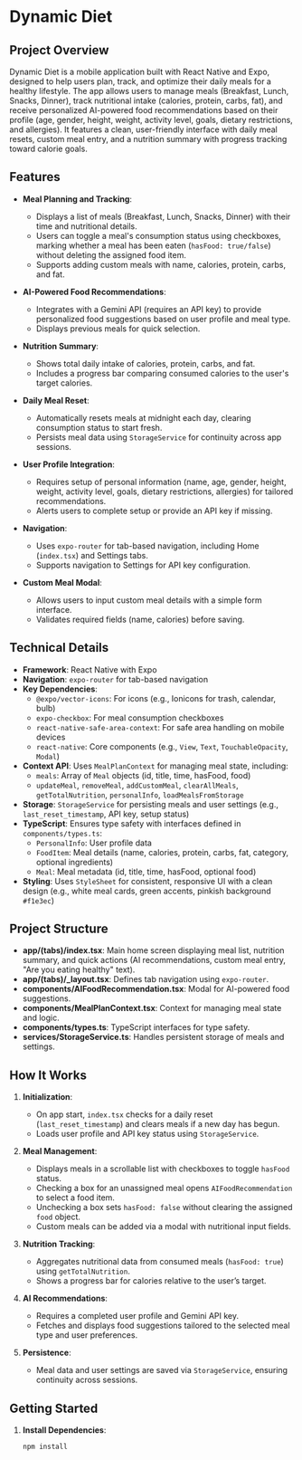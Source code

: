 # Dynamic Diet

## Project Overview

Dynamic Diet is a mobile application built with React Native and Expo, designed to help users plan, track, and optimize their daily meals for a healthy lifestyle. The app allows users to manage meals (Breakfast, Lunch, Snacks, Dinner), track nutritional intake (calories, protein, carbs, fat), and receive personalized AI-powered food recommendations based on their profile (age, gender, height, weight, activity level, goals, dietary restrictions, and allergies). It features a clean, user-friendly interface with daily meal resets, custom meal entry, and a nutrition summary with progress tracking toward calorie goals.

## Features

- **Meal Planning and Tracking**:
  - Displays a list of meals (Breakfast, Lunch, Snacks, Dinner) with their time and nutritional details.
  - Users can toggle a meal's consumption status using checkboxes, marking whether a meal has been eaten (`hasFood: true/false`) without deleting the assigned food item.
  - Supports adding custom meals with name, calories, protein, carbs, and fat.

- **AI-Powered Food Recommendations**:
  - Integrates with a Gemini API (requires an API key) to provide personalized food suggestions based on user profile and meal type.
  - Displays previous meals for quick selection.

- **Nutrition Summary**:
  - Shows total daily intake of calories, protein, carbs, and fat.
  - Includes a progress bar comparing consumed calories to the user's target calories.

- **Daily Meal Reset**:
  - Automatically resets meals at midnight each day, clearing consumption status to start fresh.
  - Persists meal data using `StorageService` for continuity across app sessions.

- **User Profile Integration**:
  - Requires setup of personal information (name, age, gender, height, weight, activity level, goals, dietary restrictions, allergies) for tailored recommendations.
  - Alerts users to complete setup or provide an API key if missing.

- **Navigation**:
  - Uses `expo-router` for tab-based navigation, including Home (`index.tsx`) and Settings tabs.
  - Supports navigation to Settings for API key configuration.

- **Custom Meal Modal**:
  - Allows users to input custom meal details with a simple form interface.
  - Validates required fields (name, calories) before saving.

## Technical Details

- **Framework**: React Native with Expo
- **Navigation**: `expo-router` for tab-based navigation
- **Key Dependencies**:
  - `@expo/vector-icons`: For icons (e.g., Ionicons for trash, calendar, bulb)
  - `expo-checkbox`: For meal consumption checkboxes
  - `react-native-safe-area-context`: For safe area handling on mobile devices
  - `react-native`: Core components (e.g., `View`, `Text`, `TouchableOpacity`, `Modal`)
- **Context API**: Uses `MealPlanContext` for managing meal state, including:
  - `meals`: Array of `Meal` objects (id, title, time, hasFood, food)
  - `updateMeal`, `removeMeal`, `addCustomMeal`, `clearAllMeals`, `getTotalNutrition`, `personalInfo`, `loadMealsFromStorage`
- **Storage**: `StorageService` for persisting meals and user settings (e.g., `last_reset_timestamp`, API key, setup status)
- **TypeScript**: Ensures type safety with interfaces defined in `components/types.ts`:
  - `PersonalInfo`: User profile data
  - `FoodItem`: Meal details (name, calories, protein, carbs, fat, category, optional ingredients)
  - `Meal`: Meal metadata (id, title, time, hasFood, optional food)
- **Styling**: Uses `StyleSheet` for consistent, responsive UI with a clean design (e.g., white meal cards, green accents, pinkish background `#f1e3ec`)

## Project Structure

- **app/(tabs)/index.tsx**: Main home screen displaying meal list, nutrition summary, and quick actions (AI recommendations, custom meal entry, "Are you eating healthy" text).
- **app/(tabs)/_layout.tsx**: Defines tab navigation using `expo-router`.
- **components/AIFoodRecommendation.tsx**: Modal for AI-powered food suggestions.
- **components/MealPlanContext.tsx**: Context for managing meal state and logic.
- **components/types.ts**: TypeScript interfaces for type safety.
- **services/StorageService.ts**: Handles persistent storage of meals and settings.

## How It Works

1. **Initialization**:
   - On app start, `index.tsx` checks for a daily reset (`last_reset_timestamp`) and clears meals if a new day has begun.
   - Loads user profile and API key status using `StorageService`.

2. **Meal Management**:
   - Displays meals in a scrollable list with checkboxes to toggle `hasFood` status.
   - Checking a box for an unassigned meal opens `AIFoodRecommendation` to select a food item.
   - Unchecking a box sets `hasFood: false` without clearing the assigned `food` object.
   - Custom meals can be added via a modal with nutritional input fields.

3. **Nutrition Tracking**:
   - Aggregates nutritional data from consumed meals (`hasFood: true`) using `getTotalNutrition`.
   - Shows a progress bar for calories relative to the user’s target.

4. **AI Recommendations**:
   - Requires a completed user profile and Gemini API key.
   - Fetches and displays food suggestions tailored to the selected meal type and user preferences.

5. **Persistence**:
   - Meal data and user settings are saved via `StorageService`, ensuring continuity across sessions.

## Getting Started

1. **Install Dependencies**:
   ```bash
   npm install
